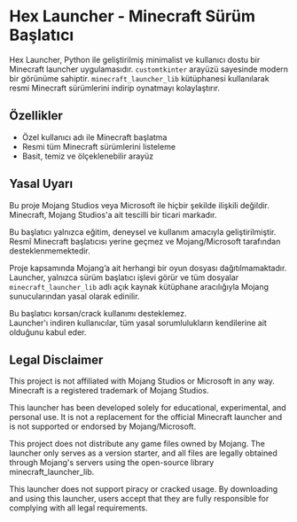 # Hex Launcher - Minecraft Sürüm Başlatıcı

Hex Launcher, Python ile geliştirilmiş minimalist ve kullanıcı dostu bir Minecraft launcher uygulamasıdır. `customtkinter` arayüzü sayesinde modern bir görünüme sahiptir. `minecraft_launcher_lib` kütüphanesi kullanılarak resmi Minecraft sürümlerini indirip oynatmayı kolaylaştırır.

## Özellikler
- Özel kullanıcı adı ile Minecraft başlatma
- Resmi tüm Minecraft sürümlerini listeleme
- Basit, temiz ve ölçeklenebilir arayüz

## Yasal Uyarı

Bu proje Mojang Studios veya Microsoft ile hiçbir şekilde ilişkili değildir.  
Minecraft, Mojang Studios'a ait tescilli bir ticari markadır.

Bu başlatıcı yalnızca eğitim, deneysel ve kullanım amacıyla geliştirilmiştir.  
Resmî Minecraft başlatıcısı yerine geçmez ve Mojang/Microsoft tarafından desteklenmemektedir.

Proje kapsamında Mojang’a ait herhangi bir oyun dosyası dağıtılmamaktadır.  
Launcher, yalnızca sürüm başlatıcı işlevi görür ve tüm dosyalar `minecraft_launcher_lib` adlı açık kaynak kütüphane aracılığıyla Mojang sunucularından yasal olarak edinilir.

Bu başlatıcı korsan/crack kullanımı desteklemez.  
Launcher'ı indiren kullanıcılar, tüm yasal sorumlulukların kendilerine ait olduğunu kabul eder.

## Legal Disclaimer

This project is not affiliated with Mojang Studios or Microsoft in any way.
Minecraft is a registered trademark of Mojang Studios.

This launcher has been developed solely for educational, experimental, and personal use.
It is not a replacement for the official Minecraft launcher and is not supported or endorsed by Mojang/Microsoft.

This project does not distribute any game files owned by Mojang.
The launcher only serves as a version starter, and all files are legally obtained through Mojang's servers using the open-source library minecraft_launcher_lib.

This launcher does not support piracy or cracked usage.
By downloading and using this launcher, users accept that they are fully responsible for complying with all legal requirements.


